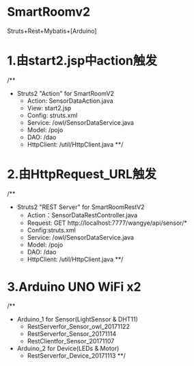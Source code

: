 # SmartRoomv2
Struts+Rest+Mybatis+[Arduino]

# 1.由start2.jsp中action触发

/**
 * Struts2 "Action" for SmartRoomV2
    - Action: SensorDataAction.java
    - View: start2.jsp
    - Config: struts.xml
    - Service: /owl/SensorDataService.java
    - Model: /pojo
    - DAO: /dao
    - HttpClient: /util/HttpClient.java 
 **/
 
 
 # 2.由HttpRequest_URL触发
 
 /**
 * Struts2 "REST Server" for SmartRoomRestV2
    - Action：SensorDataRestController.java
    - Request: GET http://localhost:7777/wangye/api/sensor/*
    - Config:struts.xml
    - Service: /owl/SensorDataService.java
    - Model: /pojo
    - DAO: /dao
    - HttpClient: /util/HttpClient.java
 **/

# 3.Arduino UNO WiFi x2

/**
* Arduino_1 for Sensor(LightSensor & DHT11)
    - RestServerfor_Sensor_owl_20171122
    - RestServerfor_Sensor_20171114
    - RestClientfor_Sensor_20171107
* Arduino_2 for Device(LEDs & Motor)
    - RestServerfor_Device_20171113
**/
